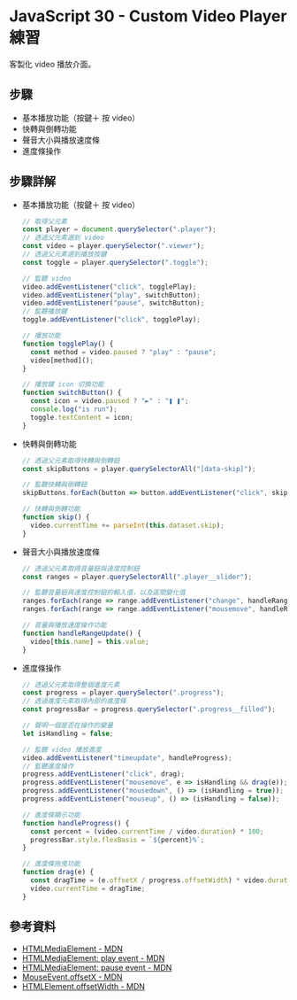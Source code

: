 # JavaScript 30 - Custom Video Player 練習

客製化 video 播放介面。

## 步驟

- 基本播放功能（按鍵＋ 按 video）
- 快轉與倒轉功能
- 聲音大小與播放速度條
- 進度條操作

## 步驟詳解

- 基本播放功能（按鍵＋ 按 video）

  ```javascript
  // 取得父元素
  const player = document.querySelector(".player");
  // 透過父元素選到 video
  const video = player.querySelector(".viewer");
  // 透過父元素選到播放按鍵
  const toggle = player.querySelector(".toggle");

  // 監聽 video
  video.addEventListener("click", togglePlay);
  video.addEventListener("play", switchButton);
  video.addEventListener("pause", switchButton);
  // 監聽播放鍵
  toggle.addEventListener("click", togglePlay);

  // 播放功能
  function togglePlay() {
  	const method = video.paused ? "play" : "pause";
  	video[method]();
  }

  // 播放鍵 icon 切換功能
  function switchButton() {
  	const icon = video.paused ? "►" : "❚ ❚";
  	console.log("is run");
  	toggle.textContent = icon;
  }
  ```

- 快轉與倒轉功能

  ```javascript
  // 透過父元素取得快轉與倒轉鈕
  const skipButtons = player.querySelectorAll("[data-skip]");

  // 監聽快轉與倒轉鈕
  skipButtons.forEach(button => button.addEventListener("click", skip));

  // 快轉與倒轉功能
  function skip() {
  	video.currentTime += parseInt(this.dataset.skip);
  }
  ```

- 聲音大小與播放速度條

  ```javascript
  // 透過父元素取得音量鈕與速度控制鈕
  const ranges = player.querySelectorAll(".player__slider");

  // 監聽音量鈕與速度控制鈕的輸入值，以及區間變化值
  ranges.forEach(range => range.addEventListener("change", handleRangeUpdate));
  ranges.forEach(range => range.addEventListener("mousemove", handleRangeUpdate));

  // 音量與播放速度操作功能
  function handleRangeUpdate() {
  	video[this.name] = this.value;
  }
  ```

- 進度條操作

  ```javascript
  // 透過父元素取得整個進度元素
  const progress = player.querySelector(".progress");
  // 透過進度元素取得內部的進度條
  const progressBar = progress.querySelector(".progress__filled");

  // 聲明一個是否在操作的變量
  let isHandling = false;

  // 監聽 video 播放進度
  video.addEventListener("timeupdate", handleProgress);
  // 監聽進度操作
  progress.addEventListener("click", drag);
  progress.addEventListener("mousemove", e => isHandling && drag(e));
  progress.addEventListener("mousedown", () => (isHandling = true));
  progress.addEventListener("mouseup", () => (isHandling = false));

  // 進度條顯示功能
  function handleProgress() {
  	const percent = (video.currentTime / video.duration) * 100;
  	progressBar.style.flexBasis = `${percent}%`;
  }

  // 進度條拖曳功能
  function drag(e) {
  	const dragTime = (e.offsetX / progress.offsetWidth) * video.duration;
  	video.currentTime = dragTime;
  }
  ```

## 參考資料

- [HTMLMediaElement - MDN](https://developer.mozilla.org/en-US/docs/Web/API/HTMLMediaElement)
- [HTMLMediaElement: play event - MDN](https://developer.mozilla.org/en-US/docs/Web/API/HTMLMediaElement/play_event)
- [HTMLMediaElement: pause event - MDN](https://developer.mozilla.org/en-US/docs/Web/API/HTMLMediaElement/pause_event)
- [MouseEvent.offsetX - MDN](https://developer.mozilla.org/en-US/docs/Web/API/MouseEvent/offsetX)
- [HTMLElement.offsetWidth - MDN](https://developer.mozilla.org/en-US/docs/Web/API/HTMLElement/offsetWidth)
